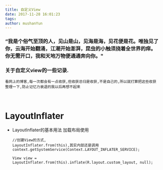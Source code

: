 ```yaml
---
title: 自定义View
date: 2017-11-28 16:01:23
tags:
author: mushanYun
---
```


### “我是个俗气至顶的人，见山是山，见海是海，见花便是花。唯独见了你，云海开始翻涌，江潮开始澎湃，昆虫的小触须挠着全世界的痒。你无需开口，我和天地万物便通通奔向你。"



<!--more-->

### 关于自定义view的一些记录. 

```	
看网上的博客,每一次都会有一点收获,但收获总归是收获,不是自己的,所以就打算把这些收获整理一下,防止记忆力衰退的我以后再想不起来
```

​	

# LayoutInflater 

* LayoutInflater的基本用法  加载布局使用

  ```
  //创建View的方式,
  LayoutInflater.from(this),其实内部还是调用context.getSystemService(Context.LAYOUT_INFLATER_SERVICE);

  View view = LayoutInflater.from(this).inflate(R.layout.custom_layout, null);
  ```